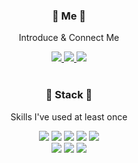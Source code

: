 <div align="center">
  
### 🙆 Me 🙆
Introduce & Connect Me   

<a href="https://bbiyac.tistory.com/" target="_blank"><img src="https://img.shields.io/badge/Blog-7F2B7B?style=flat-square&logo=Velog&logoColor=white"/> <a href="mailto:kiy7833@gmail.com" target="_blank"><img src="https://img.shields.io/badge/kiy7833@gmail.com-EA4335?style=flat-square&logo=Gmail&logoColor=white"/> </a><a href="https://www.instagram.com/inyeong.ll2o" target="_blank"><img src="https://img.shields.io/badge/Instagram-E4405F?style=flat-square&logo=Instagram&logoColor=white"/></a><br></br>
  

### 🔨 Stack 🔨
Skills I've used at least once   

<img src="https://img.shields.io/badge/HTML5-E34F26?style=flat-square&logo=HTML5&logoColor=white"/> <img src="https://img.shields.io/badge/CSS3-1572B6?style=flat-square&logo=CSS3&logoColor=white"/> <img src="https://img.shields.io/badge/React-61DAFB?style=flat-square&logo=React&logoColor=white"/> <img src="https://img.shields.io/badge/JavaScript-F7DF1E?style=flat-square&logo=JavaScript&logoColor=white"/> <img src="https://img.shields.io/badge/Android-3DDC84?style=flat-square&logo=Android&logoColor=white"/>   
<img src="https://img.shields.io/badge/Java-2A6379?style=flat-square&logo=Java&logoColor=white"/> <img src="https://img.shields.io/badge/Python-3776AB?style=flat-square&logo=Python&logoColor=white"/> <img src="https://img.shields.io/badge/Django-004027?style=flat-square&logo=Django&logoColor=white"/>
  
</div>
